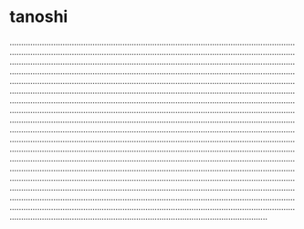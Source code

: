 # tanoshi
........................................................................................................................................................................................................................................................................................................................................................................................................................................................................................................................................................................................................................................................................................................................................................................................................................................................................................................................................................................................................................................................................................................................................................................................................................................................................................................................................................................................................................................................................................................................................................................................................................................................................................................................................................................................................................................................................................................................................................................................................................................................................................................................................................................................................................................................................................................................................................................................................................................
